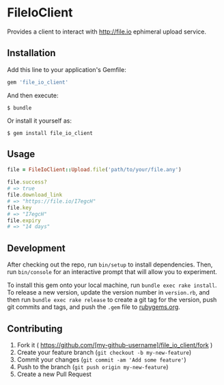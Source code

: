 # FileIoClient

Provides a client to interact with http://file.io ephimeral upload service.

## Installation

Add this line to your application's Gemfile:

```ruby
gem 'file_io_client'
```

And then execute:

    $ bundle

Or install it yourself as:

    $ gem install file_io_client

## Usage

```ruby
file = FileIoClient::Upload.file('path/to/your/file.any')

file.success?
# => true
file.download_link
# => "https://file.io/I7egcH"
file.key
# => "I7egcH"
file.expiry
# => "14 days"
```

## Development

After checking out the repo, run `bin/setup` to install dependencies. Then, run `bin/console` for an interactive prompt that will allow you to experiment.

To install this gem onto your local machine, run `bundle exec rake install`. To release a new version, update the version number in `version.rb`, and then run `bundle exec rake release` to create a git tag for the version, push git commits and tags, and push the `.gem` file to [rubygems.org](https://rubygems.org).

## Contributing

1. Fork it ( https://github.com/[my-github-username]/file_io_client/fork )
2. Create your feature branch (`git checkout -b my-new-feature`)
3. Commit your changes (`git commit -am 'Add some feature'`)
4. Push to the branch (`git push origin my-new-feature`)
5. Create a new Pull Request
